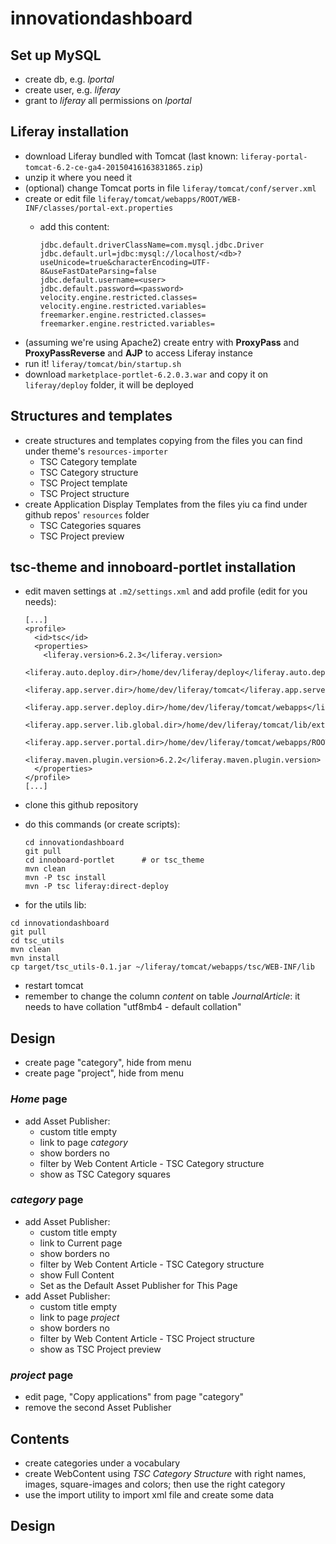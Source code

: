 # innovationdashboard

## Set up MySQL
- create db, e.g. _lportal_
- create user, e.g. _liferay_
- grant to _liferay_ all permissions on _lportal_

## Liferay installation
- download Liferay bundled with Tomcat (last known: `liferay-portal-tomcat-6.2-ce-ga4-20150416163831865.zip`)
- unzip it where you need it
- (optional) change Tomcat ports in file `liferay/tomcat/conf/server.xml`
- create or edit file `liferay/tomcat/webapps/ROOT/WEB-INF/classes/portal-ext.properties`
  - add this content:

    ```
    jdbc.default.driverClassName=com.mysql.jdbc.Driver
    jdbc.default.url=jdbc:mysql://localhost/<db>?useUnicode=true&characterEncoding=UTF-8&useFastDateParsing=false
    jdbc.default.username=<user>
    jdbc.default.password=<password>
    velocity.engine.restricted.classes=
    velocity.engine.restricted.variables=
    freemarker.engine.restricted.classes=
    freemarker.engine.restricted.variables=
    ```
- (assuming we're using Apache2) create entry with **ProxyPass** and **ProxyPassReverse** and **AJP** to access Liferay instance
- run it! `liferay/tomcat/bin/startup.sh`
- download `marketplace-portlet-6.2.0.3.war` and copy it on `liferay/deploy` folder, it will be deployed

## Structures and templates
- create structures and templates copying from the files you can find under theme's `resources-importer`
  - TSC Category template
  - TSC Category structure
  - TSC Project template
  - TSC Project structure
- create Application Display Templates from the files yiu ca find under github repos' `resources` folder
  - TSC Categories squares
  - TSC Project preview

## tsc-theme and innoboard-portlet installation
- edit maven settings at `.m2/settings.xml` and add profile (edit for you needs):

  ```
  [...]
  <profile>
    <id>tsc</id>
    <properties>
      <liferay.version>6.2.3</liferay.version>
      <liferay.auto.deploy.dir>/home/dev/liferay/deploy</liferay.auto.deploy.dir>
      <liferay.app.server.dir>/home/dev/liferay/tomcat</liferay.app.server.dir>
      <liferay.app.server.deploy.dir>/home/dev/liferay/tomcat/webapps</liferay.app.server.deploy.dir>
      <liferay.app.server.lib.global.dir>/home/dev/liferay/tomcat/lib/ext</liferay.app.server.lib.global.dir>
      <liferay.app.server.portal.dir>/home/dev/liferay/tomcat/webapps/ROOT</liferay.app.server.portal.dir>
      <liferay.maven.plugin.version>6.2.2</liferay.maven.plugin.version>
    </properties>
  </profile>
  [...]
  ```
- clone this github repository
- do this commands (or create scripts):

  ```
  cd innovationdashboard
  git pull
  cd innoboard-portlet      # or tsc_theme
  mvn clean
  mvn -P tsc install
  mvn -P tsc liferay:direct-deploy
  ```
- for the utils lib:

```
cd innovationdashboard
git pull
cd tsc_utils
mvn clean
mvn install
cp target/tsc_utils-0.1.jar ~/liferay/tomcat/webapps/tsc/WEB-INF/lib
```
- restart tomcat
- remember to change the column _content_ on table _JournalArticle_: it needs to have collation "utf8mb4 - default collation"

## Design
- create page "category", hide from menu
- create page "project", hide from menu
### _Home_ page
- add Asset Publisher:
  - custom title empty
  - link to page _category_
  - show borders no
  - filter by Web Content Article - TSC Category structure
  - show as TSC Category squares
### _category_ page
- add Asset Publisher:
  - custom title empty
  - link to Current page
  - show borders no
  - filter by Web Content Article - TSC Category structure
  - show Full Content
  - Set as the Default Asset Publisher for This Page
- add Asset Publisher:
  - custom title empty
  - link to page _project_
  - show borders no
  - filter by Web Content Article - TSC Project structure
  - show as TSC Project preview
### _project_ page
- edit page, "Copy applications" from page "category"
- remove the second Asset Publisher

## Contents
- create categories under a vocabulary
- create WebContent using _TSC Category Structure_ with right names, images, square-images and colors; then use the right category
- use the import utility to import xml file and create some data

## Design
